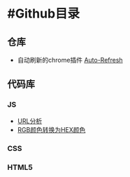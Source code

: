 #Github目录
=========
## 仓库
* 自动刷新的chrome插件 [Auto-Refresh](https://github.com/ccforward/Auto-Refresh)

## 代码库
### JS
* [URL分析](https://github.com/ccforward/cc/tree/master/URLParse)
* [RGB颜色转换为HEX颜色](https://github.com/ccforward/cc/tree/master/RGB2HEX)

### CSS

### HTML5


